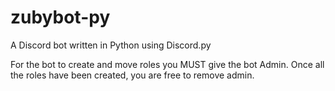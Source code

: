 # zubybot-py
A Discord bot written in Python using Discord.py

For the bot to create and move roles you MUST give the bot Admin.
Once all the roles have been created, you are free to remove admin.